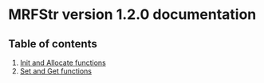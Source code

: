 # MRFStr version 1.2.0 documentation

## Table of contents

1. [Init and Allocate functions](funcs/init.md)
2. [Set and Get functions](funcs/setget.md)
